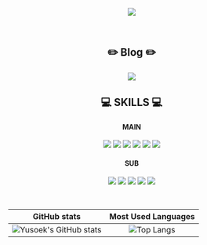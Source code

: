 <p align="center">
  <img src="https://capsule-render.vercel.app/api?text=YuSeok%20Hong&fontColor=00AEFF&animation=fadeIn&type=soft&color=050f2c"/>
</p>       
</br>

## <p align="center">✏️ Blog ✏️</p>
<p align="center"> 
  <a href="https://velog.io/@yshjft"><img src = "https://img.shields.io/badge/Velog-12B886?style=flat&logo=Vimeo&logoColor=ffffff"/></a>
</p>


## <p align="center">💻 SKILLS 💻</p>
#### <p align="center">MAIN</p>
<p align="center">
  <img src="https://img.shields.io/badge/Spring Boot-6DB33F?style=flat&logo=Spring Boot&logoColor=white"/>
  <img src="https://img.shields.io/badge/MySql-4479A1?style=flat&logo=MySql&logoColor=white"/>
  <img src="https://img.shields.io/badge/Redis-DC382D?style=flat&logo=Redis&logoColor=white"/>
  <img src="https://img.shields.io/badge/Docker-2496ED?style=flat&logo=Docker&logoColor=white"/>
  <img src="https://img.shields.io/badge/Git-F05032?style=flat&logo=Git&logoColor=white"/>
  <img src="https://img.shields.io/badge/GitHub-181717?style=flat&logo=GitHub&logoColor=white"/>
</p>

#### <p align="center">SUB</p>
<p align="center">
  <img src="https://img.shields.io/badge/Spring Security-6DB33F?style=flat&logo=Spring Security&logoColor=white"/>
  <img src="https://img.shields.io/badge/NGINX-009639?style=flat&logo=NGINX&logoColor=white"/>
  <img src="https://img.shields.io/badge/Elasticsearch-005571?style=flat&logo=Elasticsearch&logoColor=white"/>
  <img src="https://img.shields.io/badge/React-61DAFB?style=flat&logo=React&logoColor=white"/>
  <img src="https://img.shields.io/badge/Amazon AWS-232F3E?style=flat&logo=Amazon AWS&logoColor=white"/>
</p>
</br>


<p align="center">
  
|GitHub stats|Most Used Languages|
|:---:|:---:|
|![Yusoek's GitHub stats](https://github-readme-stats.vercel.app/api?username=yshjft&show_icons=true&theme=algolia)|![Top Langs](https://github-readme-stats.vercel.app/api/top-langs/?username=yshjft&layout=compact&theme=algolia)|
  
</p>

